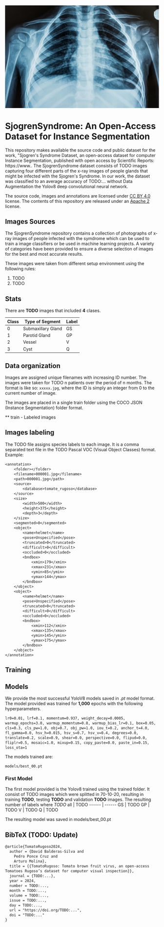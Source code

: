 ![Alt text](/photos/sjogren_example.jpg "Sjogren Dataset")

# SjogrenSyndrome: An Open-Access Dataset for Instance Segmentation

This repository makes available the source code and public dataset for the work, "Sjogren's Syndrome Dataset, an open-access dataset for computer Instance Segmentation, published with open access by Scientific Reports: https://www.. The SjogrenSyndrome dataset consists of TODO images capturing four different parts of the x-ray images of people glands that might be infected with the Sjogren's Syndrome. In our work, the dataset was classified to an average accuracy of TODO:... without Data Augmentation the Yolov8 deep convolutional neural network.

The source code, images and annotations are licensed under [CC BY 4.0](https://creativecommons.org/licenses/by/4.0/) license. The contents of this repository are released under an [Apache 2](LICENSE) license.

## Images Sources
The SjogrenSyndrome repository contains a collection of photographs of x-ray images of people infected with the symdrome which can be used to train a image classifiers or be used in machine learning projects. A variety of categories have been provided to ensure a diverse selection of images for the best and most accurate results.

These images were taken from different setup environment using the following rules:
1. TODO
2. TODO 

## Stats
There are **TODO** images that included **4** clases.

Class | Type of Segment | Label 
------ | ------ | ------ 
0   | Submaxillary Gland  | GS       
1   | Parotid Gland  | GP       
2   | Vessel | V     
3   | Cyst | Q         

## Data organization

Images are assigned unique filenames with increasing ID number. The images were taken for TODO n patients over the period of n months. The format is like so: ```xxxxx.jpg```, where the ID is simply an integer from 0 to the current number of image.

The images are placed in a single train folder using the COCO JSON (Instance Segmentation) folder format.

** train - Labeled images

## Images labeling

The TODO file assigns species labels to each image. It is a comma separated text file in the TODO Pascal VOC (Visual Object Classes) format. Example:

```
<annotation>
    <folder></folder>
    <filename>000001.jpg</filename>
    <path>000001.jpg</path>
    <source>
        <database>tomate_rugoso</database>
    </source>
    <size>
        <width>500</width>
        <height>375</height>
        <depth>3</depth>
    </size>
    <segmented>0</segmented>
    <object>
        <name>helmet</name>
        <pose>Unspecified</pose>
        <truncated>0</truncated>
        <difficult>0</difficult>
        <occluded>0</occluded>
        <bndbox>
            <xmin>179</xmin>
            <xmax>231</xmax>
            <ymin>85</ymin>
            <ymax>144</ymax>
        </bndbox>
    </object>
    <object>
        <name>helmet</name>
        <pose>Unspecified</pose>
        <truncated>0</truncated>
        <difficult>0</difficult>
        <occluded>0</occluded>
        <bndbox>
            <xmin>112</xmin>
            <xmax>135</xmax>
            <ymin>145</ymin>
            <ymax>175</ymax>
        </bndbox>
    </object>
</annotation>
```

## Training

## Models

We provide the most successful YoloV8 models saved in *.pt* model format. The model provided was trained for **1,000** epochs with the following hyperparameters. 
```
lr0=0.01, lrf=0.1, momentum=0.937, weight_decay=0.0005, warmup_epochs=3.0, warmup_momentum=0.8, warmup_bias_lr=0.1, box=0.05, cls=0.3, cls_pw=1.0, obj=0.7, obj_pw=1.0, iou_t=0.2, anchor_t=4.0, fl_gamma=0.0, hsv_h=0.015, hsv_s=0.7, hsv_v=0.4, degrees=0.0, translate=0.2, scale=0.9, shear=0.0, perspective=0.0, flipud=0.0, fliplr=0.5, mosaic=1.0, mixup=0.15, copy_paste=0.0, paste_in=0.15, loss_ota=1
```

The models trained are: 

```
models/best_00.pt
```

### First Model
The first model provided is the Yolov8 trained using the trained folder. It consist of TODO images which were splitted in 70-10-20, resulting in training **TODO**, testing **TODO** and validation **TODO** images. The resulting number of labels where *TODO*
 all        | TODO
 ------ | ------
 GS     | TODO
 GP     | TODO
 V     | TODO
 Q     | TODO 

The resulting model was saved in models/best_00.pt

## BibTeX (TODO: Update)
```
@article{TomatoRugoso2024,
  author = {David Balderas-Silva and
    Pedro Ponce Cruz and 
    Arturo Molina},
  title = {{TomatoRugoso: Tomato brown fruit virus, an open-access Tomatoes Rugoso’s dataset for computer visual inspection}},
  journal = {TODO:...},
  year = 2024,
  number = TODO:...,
  month = TODO:...,
  volume = TODO:...,
  issue = TODO:...,
  day = TODO:...,
  url = "https://doi.org/TODO:...",
  doi = "TODO:..."
}

```
